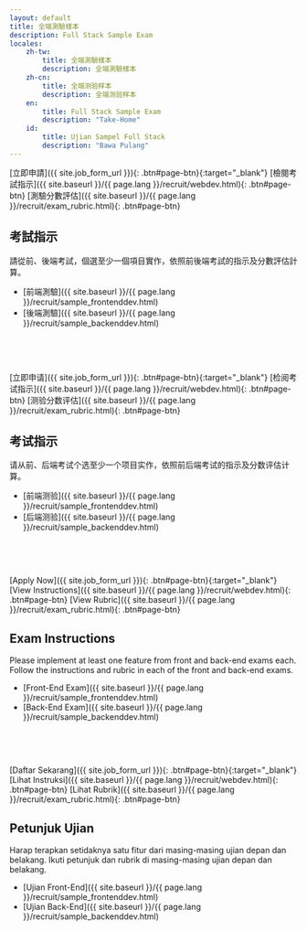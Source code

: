 ```yaml
---
layout: default
title: 全端測驗樣本
description: Full Stack Sample Exam
locales:
    zh-tw:
        title: 全端測驗樣本
        description: 全端測驗樣本
    zh-cn:
        title: 全端测验样本
        description: 全端测验样本
    en:
        title: Full Stack Sample Exam
        description: "Take-Home"
    id:
        title: Ujian Sampel Full Stack
        description: "Bawa Pulang"
---
```


<a name="zh-tw"></a>

[立即申請]({{ site.job_form_url }}){: .btn#page-btn}{:target="_blank"}
[檢閱考試指示]({{ site.baseurl }}/{{ page.lang }}/recruit/webdev.html){: .btn#page-btn}
[測驗分數評估]({{ site.baseurl }}/{{ page.lang }}/recruit/exam_rubric.html){: .btn#page-btn}

## 考試指示

請從前、後端考試，個選至少一個項目實作，依照前後端考試的指示及分數評估計算。

* [前端測驗]({{ site.baseurl }}/{{ page.lang }}/recruit/sample_frontenddev.html)
* [後端測驗]({{ site.baseurl }}/{{ page.lang }}/recruit/sample_backenddev.html)

<br>

<a name="zh-cn"></a>

<br>

[立即申请]({{ site.job_form_url }}){: .btn#page-btn}{:target="_blank"}
[检阅考试指示]({{ site.baseurl }}/{{ page.lang }}/recruit/webdev.html){: .btn#page-btn}
[测验分数评估]({{ site.baseurl }}/{{ page.lang }}/recruit/exam_rubric.html){: .btn#page-btn}

## 考试指示

请从前、后端考试个选至少一个项目实作，依照前后端考试的指示及分数评估计算。

* [前端测验]({{ site.baseurl }}/{{ page.lang }}/recruit/sample_frontenddev.html)
* [后端测验]({{ site.baseurl }}/{{ page.lang }}/recruit/sample_backenddev.html)

<br>

<a name="en"></a>

<br>

[Apply Now]({{ site.job_form_url }}){: .btn#page-btn}{:target="_blank"}
[View Instructions]({{ site.baseurl }}/{{ page.lang }}/recruit/webdev.html){: .btn#page-btn}
[View Rubric]({{ site.baseurl }}/{{ page.lang }}/recruit/exam_rubric.html){: .btn#page-btn}

## Exam Instructions

Please implement at least one feature from front and back-end exams each. Follow the instructions and rubric in each of the front and back-end exams.

* [Front-End Exam]({{ site.baseurl }}/{{ page.lang }}/recruit/sample_frontenddev.html)
* [Back-End Exam]({{ site.baseurl }}/{{ page.lang }}/recruit/sample_backenddev.html)

<br>

<a name="id"></a>

<br>

[Daftar Sekarang]({{ site.job_form_url }}){: .btn#page-btn}{:target="_blank"}
[Lihat Instruksi]({{ site.baseurl }}/{{ page.lang }}/recruit/webdev.html){: .btn#page-btn}
[Lihat Rubrik]({{ site.baseurl }}/{{ page.lang }}/recruit/exam_rubric.html){: .btn#page-btn}

## Petunjuk Ujian

Harap terapkan setidaknya satu fitur dari masing-masing ujian depan dan belakang. Ikuti petunjuk dan rubrik di masing-masing ujian depan dan belakang.

* [Ujian Front-End]({{ site.baseurl }}/{{ page.lang }}/recruit/sample_frontenddev.html)
* [Ujian Back-End]({{ site.baseurl }}/{{ page.lang }}/recruit/sample_backenddev.html)
